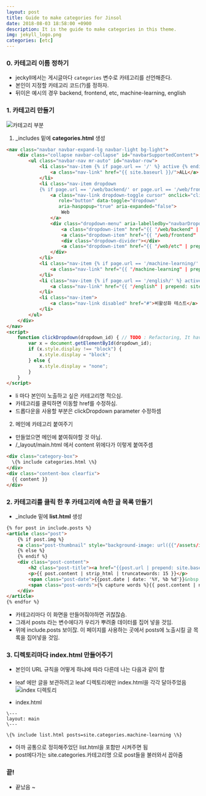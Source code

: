 ```yaml
---
layout: post
title: Guide to make categories for Jinsol
date: 2018-08-03 18:58:00 +0900
description: It is the guide to make categories in this theme.
img: jekyll_logo.png
categories: [etc]
---
```


### 0. 카테고리 이름 정하기
* jeckyll에서는 게시글마다 `categories` 변수로 카테고리를 선언해준다.
* 본인이 지정할 카테고리 코드(?)를 정하자.
* 뒤이은 예시의 경우 backend, frontend, etc, machine-learning, english

### 1. 카테고리 만들기

![카테고리 부분](/blog/assets/img/guide_0.png)

1) _includes 밑에 **categories.html** 생성
``` html
<nav class="navbar navbar-expand-lg navbar-light bg-light">
    <div class="collapse navbar-collapse" id="navbarSupportedContent">
        <ul class="navbar-nav mr-auto" id="navbar-row">
            <li class="nav-item {% if page.url == '/' %} active {% endif %}">
                <a class="nav-link" href="{{ site.baseurl }}/">ALL</a>
            </li>
            <li class="nav-item dropdown
            {% if page.url == '/web/backend/' or page.url == '/web/frontend/' or page.url == '/web/etc/'%} active {% endif %}">
                <a class="nav-link dropdown-toggle cursor" onclick="clickDropdown('web-dropdown')"
                   role="button" data-toggle="dropdown"
                   aria-haspopup="true" aria-expanded="false">
                    Web
                </a>
                <div class="dropdown-menu" aria-labelledby="navbarDropdown" id="web-dropdown">
                    <a class="dropdown-item" href="{{ "/web/backend" | prepend: site.baseurl }}">Backend</a>
                    <a class="dropdown-item" href="{{ "/web/frontend" | prepend: site.baseurl }}">Frontend</a>
                    <div class="dropdown-divider"></div>
                    <a class="dropdown-item" href="{{ "/web/etc" | prepend: site.baseurl }}">ETC</a>
                </div>
            </li>
            <li class="nav-item {% if page.url == '/machine-learning/' %} active {% endif %}">
                <a class="nav-link" href="{{ "/machine-learning" | prepend: site.baseurl }}">Machine Learning</a>
            </li>
            <li class="nav-item {% if page.url == '/english/' %} active {% endif %}">
                <a class="nav-link" href="{{ "/english" | prepend: site.baseurl }}">English</a>
            </li>
            <li class="nav-item">
                <a class="nav-link disabled" href="#">비활성화 테스트</a>
            </li>
        </ul>
    </div>
</nav>
<script>
    function clickDropdown(dropdown_id) { // TODO : Refactoring, It have to be recycling to other elements.
        var x = document.getElementById(dropdown_id);
        if (x.style.display !== "block") {
            x.style.display = "block";
        } else {
            x.style.display = "none";
        }
    }
</script>

```

* li 마다 본인이 노출하고 싶은 카테고리명 적으심.
* 카테고리를 클릭하면 이동할 href를 수정하심.
* 드롭다운을 사용할 부분은 clickDropdown parameter 수정하셈

2) 메인에 카테고리 붙여주기
* 만들었으면 메인에 붙여줘야할 것 아님.
* /_layout/main.html 에서 content 위에다가 이렇게 붙여주셈

``` html
<div class="category-box">
  \{% include categories.html \%}
</div>
<div class="content-box clearfix">
  {{ content }}
</div>

```


### 2. 카테고리를 클릭 한 후 카테고리에 속한 글 목록 만들기

* _include 밑에 **list.html** 생성

``` html
{% for post in include.posts %}
<article class="post">
    {% if post.img %}
    <a class="post-thumbnail" style="background-image: url({{"/assets/img/" | prepend: site.baseurl | append : post.img}})" href="{{post.url | prepend: site.baseurl}}"></a>
    {% else %}
    {% endif %}
    <div class="post-content">
        <h2 class="post-title"><a href="{{post.url | prepend: site.baseurl}}">{{post.title}}</a></h2>
        <p>{{ post.content | strip_html | truncatewords: 15 }}</p>
        <span class="post-date">{{post.date | date: '%Y, %b %d'}}&nbsp;&nbsp;&nbsp;—&nbsp;</span>
        <span class="post-words">{% capture words %}{{ post.content | number_of_words }}{% endcapture %}{% unless words contains "-" %}{{ words | plus: 250 | divided_by: 250 | append: " minute read" }}{% endunless %}</span>
    </div>
</article>
{% endfor %}

```

* 카테고리마다 이 화면을 만들어줘야하면 귀찮잖슴.
* 그래서 posts 라는 변수에다가 우리가 뿌려줄 데이터를 집어 넣을 것임.
* 위에 include.posts 보이잖. 이 페이지를 사용하는 곳에서 posts에 노출시킬 글 목록을 집어넣을 것임.


### 3. 디렉토리마다 index.html 만들어주기

* 본인이 URL 규칙을 어떻게 하냐에 따라 다른데 나는 다음과 같이 함
* leaf 에만 글을 보관하려고 leaf 디렉토리에만 index.html을 각각 달아주었음
![index 디렉토리](/blog/assets/img/guide_3.png)

* index.html

``` text
\---
layout: main
\---

\{% include list.html posts=site.categories.machine-learning \%}

```
* 아까 공통으로 정히해주었던 list.html을 포함만 시켜주면 됨
* post에다가는 site.categories.카테고리명 으로 post들을 불러와서 꼽아줌



### 끝!
* 끝났음 ~
